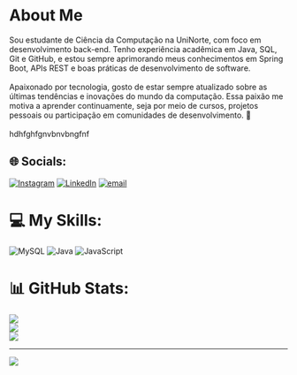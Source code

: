   #  About Me
Sou estudante de Ciência da Computação na UniNorte, com foco em desenvolvimento back-end. Tenho experiência acadêmica em Java, SQL, Git e GitHub, e estou sempre aprimorando meus conhecimentos em Spring Boot, APIs REST e boas práticas de desenvolvimento de software.<br><br>Apaixonado por tecnologia, gosto de estar sempre atualizado sobre as últimas tendências e inovações do mundo da computação. Essa paixão me motiva a aprender continuamente, seja por meio de cursos, projetos pessoais ou participação em comunidades de desenvolvimento. 🚀<br><br>
hdhfghfgnvbnvbngfnf

## 🌐 Socials:
[![Instagram](https://img.shields.io/badge/Instagram-%23E4405F.svg?logo=Instagram&logoColor=white)](https://instagram.com/https://www.instagram.com/diegxdd/) [![LinkedIn](https://img.shields.io/badge/LinkedIn-%230077B5.svg?logo=linkedin&logoColor=white)](https://linkedin.com/in/https://www.linkedin.com/in/diego-clemente-pessoa-developer/) [![email](https://img.shields.io/badge/Email-D14836?logo=gmail&logoColor=white)](mailto:diegopessoa160@gmail.com) 

# 💻 My Skills:
 ![MySQL](https://img.shields.io/badge/mysql-4479A1.svg?style=for-the-badge&logo=mysql&logoColor=white) ![Java](https://img.shields.io/badge/java-%23ED8B00.svg?style=for-the-badge&logo=openjdk&logoColor=white) ![JavaScript](https://img.shields.io/badge/javascript-%23323330.svg?style=for-the-badge&logo=javascript&logoColor=%23F7DF1E)
# 📊 GitHub Stats:
![](https://github-readme-stats.vercel.app/api?username=diegop-wp&theme=catppuccin_mocha&hide_border=true&include_all_commits=false&count_private=false)<br/>
![](https://nirzak-streak-stats.vercel.app/?user=diegop-wp&theme=catppuccin_mocha&hide_border=true)<br/>
![](https://github-readme-stats.vercel.app/api/top-langs/?username=diegop-wp&theme=catppuccin_mocha&hide_border=true&include_all_commits=false&count_private=false&layout=compact)

---
[![](https://visitcount.itsvg.in/api?id=diegop-wp&icon=0&color=1)](https://visitcount.itsvg.in)

<!-- Proudly created with GPRM ( https://gprm.itsvg.in ) -->
